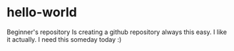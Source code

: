 # hello-world
Beginner's repository
Is creating a github repository always this easy. I like it actually.
I need this someday today :)
